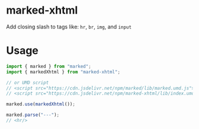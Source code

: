 
# marked-xhtml

Add closing slash to tags like: `hr`, `br`, `img`, and `input`

# Usage

```js
import { marked } from "marked";
import { markedXhtml } from "marked-xhtml";

// or UMD script
// <script src="https://cdn.jsdelivr.net/npm/marked/lib/marked.umd.js"></script>
// <script src="https://cdn.jsdelivr.net/npm/marked-xhtml/lib/index.umd.js"></script>

marked.use(markedXhtml());

marked.parse("---");
// <hr/>
```
